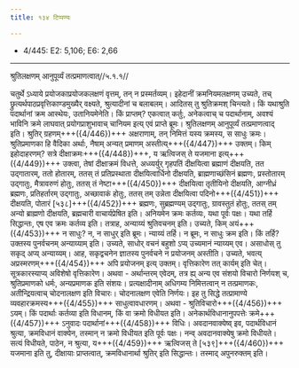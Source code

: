 ```yaml
---
title: १३४ टिप्पण्यः

---
```

- 4/445: E2: 5,106; E6: 2,66

____________________________________________


श्रुतिलक्षणम् आनुपूर्व्यं तत्प्रमाणत्वात्//५.१.१//

चतुर्थे ऽध्याये प्रयोजकाप्रयोजकलक्षणं वृत्तम्, तन् न प्रस्मर्तव्यम्। इहेदानीं क्रमनियमलक्षणम् उच्यते, तच् छ्रुत्यर्थपाठप्रवृत्तिकाण्डमुख्यैर् वक्ष्यते, श्रुत्यादीनां च बलाबलम्। आदितस् तु श्रुतिक्रमश् चिन्त्यते। किं यथाश्रुति पदार्थानां क्रम आस्थेयः, उतानियमेनेति। किं प्राप्तम्? एकत्वात् कर्तुः, अनेकत्वाच् च पदार्थानाम्, अवश्यं भाविनि क्रमे लाघवात् प्रयोगप्राशुभावाच् चानियम इत्य् एवं प्राप्ते ब्रूमः।
श्रुतिलक्षणम् आनुपूर्व्यं तत्प्रमाणत्वाद् इति। श्रुतिर् ग्रहणम्+++({4/446})+++ अक्षराणाम्, तन् निमित्तं यस्य क्रमस्य, स साधुः क्रमः। श्रुतिप्रमाणका हि वैदिका अर्थाः, नैषाम् अन्यत् प्रमाणम् अस्तीत्य्+++({4/447})+++ उक्तम्। किम् इहोदाहरणम्? सत्रे दीक्षाक्रमः+++({4/448})+++, य ऋत्विजस् ते यजमाना इत्य्+++({4/449})+++ उक्त्वा, तेषां दीक्षाक्रमं विधत्ते, अध्व्यर्युर् गृहपतिं दीक्षयित्वा ब्रह्माणं दीक्षयति, तत उद्गातारम्, ततो होतारम्, ततस् तं प्रतिप्रस्थाता दीक्षयित्वार्धिनो दीक्षयति, ब्राह्मणाच्छंसिनं ब्रह्मणः, प्रस्तोतारम् उद्गातुः, मैत्रावरुणं होतुः, ततस् तं नेष्टा+++({4/450})+++ दीक्षयित्वा तृतीयिनो दीक्षयति, आग्नीध्रं ब्रह्मणः, प्रतिहर्तारम् उद्गातुः, अच्छावाकं होतुः, ततस् तम् उन्नेता दीक्षयित्वा पदिनो+++({4/451})+++ दीक्षयति, पोतारं [५३८]+++({4/452})+++ ब्रह्मणः, सुब्रह्मण्यम् उद्गातुः, ग्रावस्तुतं होतुः, ततस् तम् अन्यो ब्राह्मणो दीक्षयति, ब्रह्मचारी वाचार्यप्रेषित इति। अनियमेन क्रमः कर्तव्यः, यथा पूर्वः पक्षः। यथा तर्हि सिद्धान्तः, एष एव क्रमः कर्तव्य इति।
तत्राह, अन्याय्यं श्रुतिवचनम् इति। उच्यते, किम् अयं+++({4/453})+++ न साधुः? न, न साधुर् इति ब्रूमः। न्याय्यं तर्हि। न ब्रूमः, न साधुः क्रम इति। किं तर्हि? उक्तस्य पुनर्वचनम् अन्याय्याम् इति। उच्यते, साधोर् वचनं बहुशो ऽप्य् उच्यमानं न्याय्यम् एव। असाधोस् तु सकृद् अप्य् अन्याय्यम्। आह, सकृद्वचनेन ज्ञातस्य पुनर्वचने न प्रयोजनम् अस्तीति। उच्यते, भवत्य् अप्रस्मरणम्+++({4/454})+++ अपि प्रयोजनम् इत्य् उक्तम्। वृत्तिकारेण तत् कार्यम् इति चेत्। सूत्रकारस्याप्य् अविशेषो वृत्तिकारेण।
अथवा - अर्थान्तरम् एवेदम्, तत्र ह्य् अन्य एव संशयो विचारो निर्णयश् च, श्रुतिप्रमाणको धर्मः, अन्यप्रमाणक इति संशयः। प्रत्यक्षादीनाम् अधिगम्य निमित्तत्वान् न तत्प्रमाणकः, अतीन्द्रियत्वाच् चोदनालक्षण इति विचारः। चोदनालक्षण एवेति निर्णयः। इह तु सिद्धे तत्प्रामाण्ये व्यवहारक्रमस्य+++({4/455})+++ साधुत्वावधारणम्।
अथवा - श्रुतिविचारो+++({4/456})+++ ऽयम्। किं पदार्थाः कर्तव्या इति विधानम्, किं वा क्रमो विधीयत इति। अनेकार्थविधानानुपपत्तेः क्रमे+++({4/457})+++ ऽनुवादः पदार्थानां+++({4/458})+++ विधिः। अवदानवाक्येष्व् इव, पदार्थविधानं श्रुत्या, क्रमविधानं वाक्येन, तस्मान् न क्रमो विधीयत इति पूर्वः पक्षः। नन्व् अवदानवाक्येषु क्रमो विधीयते। सत्यं विधीयते, पाठेन, न श्रुत्या, य+++({4/459})+++ ऋत्विजस् ते [५३९]+++({4/460})+++ यजमाना इति तु, दीक्षायाः प्राप्तत्वात्, क्रमविधानार्था श्रुतिर् इति सिद्धान्तः। तस्माद् अपुनरुक्तम् इति।